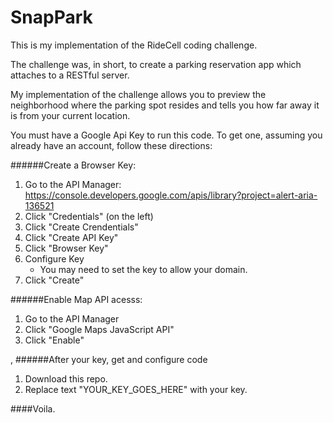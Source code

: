 # SnapPark

This is my implementation of the RideCell coding challenge.  

The challenge was, in short, to create a parking reservation app which attaches
to a RESTful server.  

My implementation of the challenge allows you to preview the neighborhood where the parking spot resides and tells you how far away it is from your current location.

You must have a Google Api Key to run this code.  To get one, assuming you already have an account, follow these directions:

######Create a Browser Key:
1. Go to the API Manager:  https://console.developers.google.com/apis/library?project=alert-aria-136521
2. Click "Credentials" (on the left)
3. Click "Create Crendentials"
4. Click "Create API Key"
5. Click "Browser Key"
6. Configure Key
   * You may need to set the key to allow your domain.
7. Click "Create"

######Enable Map API acesss:
1. Go to the API Manager
2. Click "Google Maps JavaScript API"
3. Click "Enable"

, 
######After your key, get and configure code
1. Download this repo.
2. Replace text "YOUR_KEY_GOES_HERE" with your key.

####Voila.
